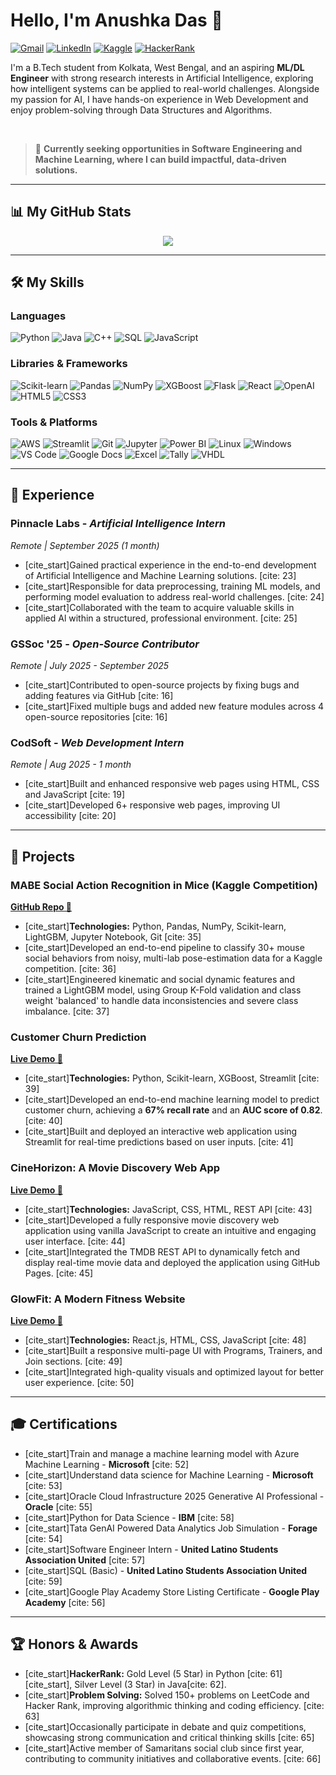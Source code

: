 # Hello, I'm Anushka Das 👋

<p align="left">
  <a href="mailto:anushkadas05das@gmail.com"><img src="https://img.shields.io/badge/Gmail-D14836.svg?style=for-the-badge&logo=gmail&logoColor=white" alt="Gmail"/></a>
  <a href="https://linkedin.com/in/anushka-das-467437316"><img src="https://img.shields.io/badge/LinkedIn-0A66C2.svg?style=for-the-badge&logo=linkedin&logoColor=white" alt="LinkedIn"/></a>
  <a href="https://www.kaggle.com/anushkadas2313002101"><img src="https://img.shields.io/badge/Kaggle-20BEFF.svg?style=for-the-badge&logo=kaggle&logoColor=white" alt="Kaggle"/></a>
  <a href="https://www.hackerrank.com/profile/anushkadas05das"><img src="https://img.shields.io/badge/HackerRank-2EC866.svg?style=for-the-badge&logo=hackerrank&logoColor=white" alt="HackerRank"/></a>
</p>

I'm a B.Tech student from Kolkata, West Bengal, and an aspiring **ML/DL Engineer** with strong research interests in Artificial Intelligence, exploring how intelligent systems can be applied to real-world challenges. Alongside my passion for AI, I have hands-on experience in Web Development and enjoy problem-solving through Data Structures and Algorithms.

<br />

> 🔭 **Currently seeking opportunities in Software Engineering and Machine Learning, where I can build impactful, data-driven solutions.**

---
## 📊 My GitHub Stats

<p align="center">
  <a href="https://github.com/anuraghazra/github-readme-stats">
    <img align="center" src="https://github-readme-stats.vercel.app/api/top-langs/?username=anushkadas-coder&layout=compact&theme=tokyonight&border_radius=5&border_color=30A3DC" />
  </a>
</p>

---
## 🛠️ My Skills

### Languages
<p align="left">
  <img src="https://img.shields.io/badge/Python-3776AB.svg?style=for-the-badge&logo=Python&logoColor=white" alt="Python"/>
  <img src="https://img.shields.io/badge/Java-ED8B00.svg?style=for-the-badge&logo=openjdk&logoColor=white" alt="Java"/>
  <img src="https://img.shields.io/badge/C++-00599C.svg?style=for-the-badge&logo=cplusplus&logoColor=white" alt="C++"/>
  <img src="https://img.shields.io/badge/SQL-4479A1.svg?style=for-the-badge&logo=sql&logoColor=white" alt="SQL"/>
  <img src="https://img.shields.io/badge/JavaScript-F7DF1E.svg?style=for-the-badge&logo=javascript&logoColor=black" alt="JavaScript"/>
</p>

### Libraries & Frameworks
<p align="left">
  <img src="https://img.shields.io/badge/Scikit--learn-F7931E.svg?style=for-the-badge&logo=scikit-learn&logoColor=white" alt="Scikit-learn"/>
  <img src="https://img.shields.io/badge/Pandas-150458.svg?style=for-the-badge&logo=pandas&logoColor=white" alt="Pandas"/>
  <img src="https://img.shields.io/badge/NumPy-013243.svg?style=for-the-badge&logo=numpy&logoColor=white" alt="NumPy"/>
  <img src="https://img.shields.io/badge/XGBoost-006600.svg?style=for-the-badge&logo=xgboost&logoColor=white" alt="XGBoost"/>
  <img src="https://img.shields.io/badge/Flask-000000.svg?style=for-the-badge&logo=flask&logoColor=white" alt="Flask"/>
  <img src="https://img.shields.io/badge/React-61DAFB.svg?style=for-the-badge&logo=react&logoColor=black" alt="React"/>
  <img src="https://img.shields.io/badge/OpenAI-412991.svg?style=for-the-badge&logo=openai&logoColor=white" alt="OpenAI"/>
  <img src="https://img.shields.io/badge/HTML5-E34F26.svg?style=for-the-badge&logo=html5&logoColor=white" alt="HTML5"/>
  <img src="https://img.shields.io/badge/CSS3-1572B6.svg?style=for-the-badge&logo=css3&logoColor=white" alt="CSS3"/>
</p>

### Tools & Platforms
<p align="left">
  <img src="https://img.shields.io/badge/Amazon_AWS-232F3E.svg?style=for-the-badge&logo=amazon-aws&logoColor=white" alt="AWS"/>
  <img src="https://img.shields.io/badge/Streamlit-FF4B4B.svg?style=for-the-badge&logo=streamlit&logoColor=white" alt="Streamlit"/>
  <img src="https://img.shields.io/badge/Git-F05032.svg?style=for-the-badge&logo=git&logoColor=white" alt="Git"/>
  <img src="https://img.shields.io/badge/Jupyter-F7626.svg?style=for-the-badge&logo=jupyter&logoColor=white" alt="Jupyter"/>
  <img src="https://img.shields.io/badge/Power_BI-F2C811.svg?style=for-the-badge&logo=power-bi&logoColor=black" alt="Power BI"/>
  <img src="https://img.shields.io/badge/Linux-FCC624.svg?style=for-the-badge&logo=linux&logoColor=black" alt="Linux"/>
  <img src="https://img.shields.io/badge/Windows-0078D6.svg?style=for-the-badge&logo=windows&logoColor=white" alt="Windows"/>
  <img src="https://img.shields.io/badge/VS_Code-007ACC.svg?style=for-the-badge&logo=visual-studio-code&logoColor=white" alt="VS Code"/>
  <img src="https://img.shields.io/badge/Google_Docs-4285F4.svg?style=for-the-badge&logo=google-docs&logoColor=white" alt="Google Docs"/>
  <img src="https://img.shields.io/badge/Excel-217346.svg?style=for-the-badge&logo=microsoft-excel&logoColor=white" alt="Excel"/>
  <img src="https://img.shields.io/badge/Tally-000000.svg?style=for-the-badge&logo=--&logoColor=white" alt="Tally"/>
  <img src="https://img.shields.io/badge/VHDL-000000.svg?style=for-the-badge&logo=--&logoColor=white" alt="VHDL"/>
</p>

---
## 💼 Experience

### **Pinnacle Labs** - *Artificial Intelligence Intern*
*Remote | September 2025 (1 month)*
* [cite_start]Gained practical experience in the end-to-end development of Artificial Intelligence and Machine Learning solutions. [cite: 23]
* [cite_start]Responsible for data preprocessing, training ML models, and performing model evaluation to address real-world challenges. [cite: 24]
* [cite_start]Collaborated with the team to acquire valuable skills in applied Al within a structured, professional environment. [cite: 25]

### **GSSoc '25** - *Open-Source Contributor*
*Remote | July 2025 - September 2025*
* [cite_start]Contributed to open-source projects by fixing bugs and adding features via GitHub [cite: 16]
* [cite_start]Fixed multiple bugs and added new feature modules across 4 open-source repositories [cite: 16]

### **CodSoft** - *Web Development Intern*
*Remote | Aug 2025 - 1 month*
* [cite_start]Built and enhanced responsive web pages using HTML, CSS and JavaScript [cite: 19]
* [cite_start]Developed 6+ responsive web pages, improving UI accessibility [cite: 20]

---
## 🚀 Projects

### **MABE Social Action Recognition in Mice (Kaggle Competition)**
**[GitHub Repo 🔗](https://github.com/anushkadas-coder/MABE-Mouse-Behavior-Recognition)**
* [cite_start]**Technologies:** Python, Pandas, NumPy, Scikit-learn, LightGBM, Jupyter Notebook, Git [cite: 35]
* [cite_start]Developed an end-to-end pipeline to classify 30+ mouse social behaviors from noisy, multi-lab pose-estimation data for a Kaggle competition. [cite: 36]
* [cite_start]Engineered kinematic and social dynamic features and trained a LightGBM model, using Group K-Fold validation and class weight 'balanced' to handle data inconsistencies and severe class imbalance. [cite: 37]

### **Customer Churn Prediction**
**[Live Demo 🚀](https://customer-churn-prediction-gxtodszh8pjk58rvawbfzg.streamlit.app)**
* [cite_start]**Technologies:** Python, Scikit-learn, XGBoost, Streamlit [cite: 39]
* [cite_start]Developed an end-to-end machine learning model to predict customer churn, achieving a **67% recall rate** and an **AUC score of 0.82**. [cite: 40]
* [cite_start]Built and deployed an interactive web application using Streamlit for real-time predictions based on user inputs. [cite: 41]

### **CineHorizon: A Movie Discovery Web App**
**[Live Demo 🚀](https://anushkadas-coder.github.io/CineHorizon/)**
* [cite_start]**Technologies:** JavaScript, CSS, HTML, REST API [cite: 43]
* [cite_start]Developed a fully responsive movie discovery web application using vanilla JavaScript to create an intuitive and engaging user interface. [cite: 44]
* [cite_start]Integrated the TMDB REST API to dynamically fetch and display real-time movie data and deployed the application using GitHub Pages. [cite: 45]

### **GlowFit: A Modern Fitness Website**
**[Live Demo 🚀](https://anushkadas-coder.github.io/GlowFit/)**
* [cite_start]**Technologies:** React.js, HTML, CSS, JavaScript [cite: 48]
* [cite_start]Built a responsive multi-page UI with Programs, Trainers, and Join sections. [cite: 49]
* [cite_start]Integrated high-quality visuals and optimized layout for better user experience. [cite: 50]

---
## 🎓 Certifications

* [cite_start]Train and manage a machine learning model with Azure Machine Learning - **Microsoft** [cite: 52]
* [cite_start]Understand data science for Machine Learning - **Microsoft** [cite: 53]
* [cite_start]Oracle Cloud Infrastructure 2025 Generative AI Professional - **Oracle** [cite: 55]
* [cite_start]Python for Data Science - **IBM** [cite: 58]
* [cite_start]Tata GenAI Powered Data Analytics Job Simulation - **Forage** [cite: 54]
* [cite_start]Software Engineer Intern - **United Latino Students Association United** [cite: 57]
* [cite_start]SQL (Basic) - **United Latino Students Association United** [cite: 59]
* [cite_start]Google Play Academy Store Listing Certificate - **Google Play Academy** [cite: 56]

---
## 🏆 Honors & Awards

* [cite_start]**HackerRank:** Gold Level (5 Star) in Python [cite: 61][cite_start], Silver Level (3 Star) in Java[cite: 62].
* [cite_start]**Problem Solving:** Solved 150+ problems on LeetCode and Hacker Rank, improving algorithmic thinking and coding efficiency. [cite: 63]
* [cite_start]Occasionally participate in debate and quiz competitions, showcasing strong communication and critical thinking skills [cite: 65]
* [cite_start]Active member of Samaritans social club since first year, contributing to community initiatives and collaborative events. [cite: 66]
